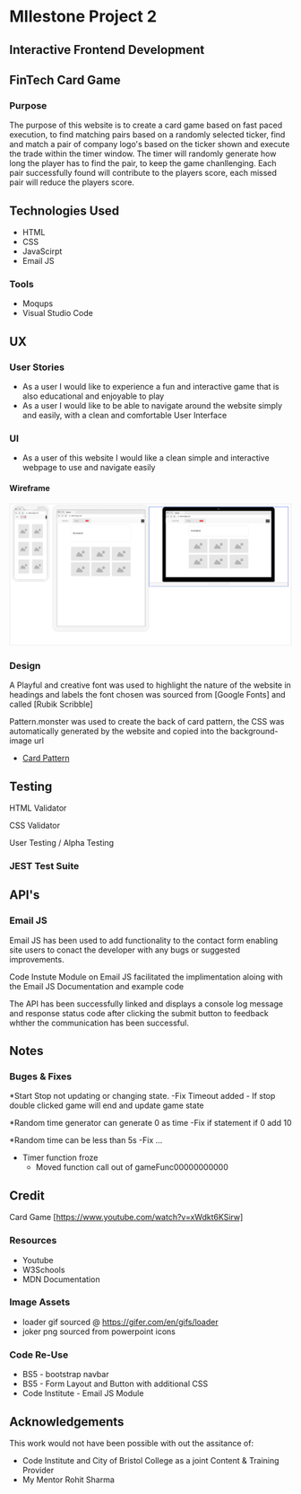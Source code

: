 # MIlestone Project 2
## Interactive Frontend Development
## FinTech Card Game

### Purpose
The purpose of this website is to create a card game based on fast paced execution, to find matching pairs based on a randomly selected ticker, find and match a pair of company logo's based on the ticker shown and execute the trade within the timer window. The timer will randomly generate how long the player has to find the pair, to keep the game chanllenging. Each pair successfully found will contribute to the players score, each missed pair will reduce the players score. 

## Technologies Used

* HTML
* CSS
* JavaScirpt
* Email JS

### Tools 
* Moqups
* Visual Studio Code

## UX

### User Stories

* As a user I would like to experience a fun and interactive game that is also educational and enjoyable to play
* As a user I would like to be able to navigate around the website simply and easily, with a clean and comfortable User Interface

### UI

* As a user of this website I would like a clean simple and interactive webpage to use and navigate easily

#### Wireframe
![Wireframe Using Mockup](/assets/images/Wireframe-moqups.png)

### Design

A Playful and creative font was used to highlight the nature of the website in headings and labels the font chosen was
 sourced from [Google Fonts] and called [Rubik Scribble]

 Pattern.monster was used to create the back of card pattern, the CSS was automatically generated by the website and copied into the background-image url
 * [Card Pattern](https://pattern.monster/squares-and-diamonds/)

## Testing

HTML Validator

CSS Validator

User Testing / Alpha Testing

### JEST Test Suite



## API's

### Email JS
Email JS has been used to add functionality to the contact form enabling site users to conact the developer with any bugs or suggested improvements.

Code Instute Module on Email JS facilitated the implimentation aloing with the Email JS Documentation and example code

The API has been successfully linked and displays a console log message and  response status code after clicking the submit button to feedback whther the communication has been successful.

## Notes

### Buges & Fixes
*Start Stop not updating or changing state.
-Fix Timeout added - If stop double clicked game will end and update game state

*Random time generator can generate 0 as time
-Fix if statement if 0 add 10

*Random time can be less than 5s
-Fix ...

* Timer function froze
  - Moved function call out of gameFunc00000000000

## Credit

Card Game [https://www.youtube.com/watch?v=xWdkt6KSirw]

### Resources
* Youtube
* W3Schools
* MDN Documentation

### Image Assets
* loader gif sourced @ https://gifer.com/en/gifs/loader
* joker png sourced from powerpoint icons

### Code Re-Use
* BS5 - bootstrap navbar
* BS5 - Form Layout and Button with additional CSS
* Code Institute - Email JS Module

## Acknowledgements
This work would not have been possible with out the assitance of:
* Code Institute and City of Bristol College as a joint Content & Training Provider
* My Mentor Rohit Sharma
